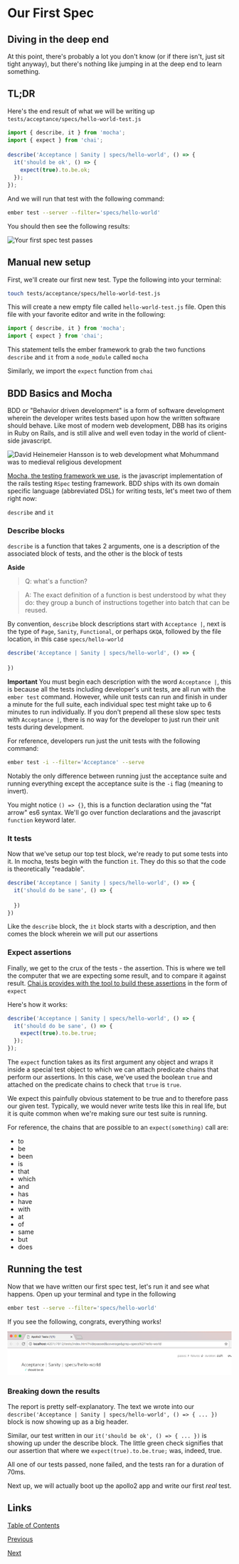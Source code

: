 # Our First Spec

## Diving in the deep end

At this point, there's probably a lot you don't know (or if there isn't, just sit tight anyway), but there's nothing like jumping in at the deep end to learn something.

## TL;DR

Here's the end result of what we will be writing up `tests/acceptance/specs/hello-world-test.js`

```javascript
import { describe, it } from 'mocha';
import { expect } from 'chai';

describe('Acceptance | Sanity | specs/hello-world', () => {
  it('should be ok', () => {
    expect(true).to.be.ok;
  });
});
```

And we will run that test with the following command:

```zsh
ember test --server --filter='specs/hello-world'
```

You should then see the following results:

![Your first spec test passes](https://gist.github.com/foxnewsnetwork/ea10218f33686a0767e41d1df2070149/raw/8fa4425e9e4c8207d80c074cd713898ac3d60a11/02-tldr-results.png)

## Manual new setup

First, we'll create our first new test. Type the following into your terminal:

```zsh
touch tests/acceptance/specs/hello-world-test.js
```

This will create a new empty file called `hello-world-test.js` file. Open this file with your favorite editor and write in the following:

```javascript
import { describe, it } from 'mocha';
import { expect } from 'chai';
```

This statement tells the ember framework to grab the two functions `describe` and `it` from a `node_module` called `mocha`

Similarly, we import the `expect` function from `chai`

## BDD Basics and Mocha

BDD or "Behavior driven development" is a form of software development wherein the developer writes tests based upon how the written software should behave. Like most of modern web development, DBB has its origins in Ruby on Rails, and is still alive and well even today in the world of client-side javascript.

![David Heinemeier Hansson is to web development what Mohummand was to medieval religious development](https://gist.github.com/foxnewsnetwork/ea10218f33686a0767e41d1df2070149/raw/8fa4425e9e4c8207d80c074cd713898ac3d60a11/02-dhh-at-rails-conf.png)

 [Mocha, the testing framework we use](https://mochajs.org/), is the javascript implementation of the rails testing `RSpec` testing framework. BDD ships with its own domain specific language (abbreviated DSL) for writing tests, let's meet two of them right now:

 `describe` and `it`

### Describe blocks
`describe` is a function that takes 2 arguments, one is a description of the associated block of tests, and the other is the block of tests

**Aside**
>Q: what's a function?

>A: The exact definition of a function is best understood by what they do: they group a bunch of instructions together into batch that can be reused.

By convention, `describe` block descriptions start with `Acceptance |`, next is the type of `Page`, `Sanity`, `Functional`, or perhaps `GKQA`, followed by the file location, in this case `specs/hello-world`

```javascript
describe('Acceptance | Sanity | specs/hello-world', () => {

})
```

**Important**
You must begin each description with the word `Acceptance |`, this is because all the tests including developer's unit tests, are all run with the `ember test` command. However, while unit tests can run and finish in under a minute for the full suite, each individual spec test might take up to 6 minutes to run individually. If you don't prepend all these slow spec tests with `Acceptance |`, there is no way for the developer to just run their unit tests during development.

For reference, developers run just the unit tests with the following command:

```zsh
ember test -i --filter='Acceptance' --serve
```

Notably the only difference between running just the acceptance suite and running everything except the acceptance suite is the `-i` flag (meaning to invert).

You might notice `() => {}`, this is a function declaration using the "fat arrow" es6 syntax. We'll go over function declarations and the javascript `function` keyword later.

### It tests
Now that we've setup our top test block, we're ready to put some tests into it. In mocha, tests begin with the function `it`. They do this so that the code is theoretically "readable".

```javascript
describe('Acceptance | Sanity | specs/hello-world', () => {
  it('should do be sane', () => {

  })
})
```

Like the `describe` block, the `it` block starts with a description, and then comes the block wherein we will put our assertions

### Expect assertions

Finally, we get to the crux of the tests - the assertion. This is where we tell the computer that we are expecting some result, and to compare it against result. [Chai.js provides with the tool to build these assertions](http://chaijs.com/api/bdd/) in the form of `expect`

Here's how it works:

```javascript
describe('Acceptance | Sanity | specs/hello-world', () => {
  it('should do be sane', () => {
    expect(true).to.be.true;
  });
});
```

The `expect` function takes as its first argument any object and wraps it inside a special test object to which we can attach predicate chains that perform our assertions. In this case, we've used the boolean `true` and attached on the predicate chains to check that `true` is `true`.

We expect this painfully obvious statement to be true and to therefore pass our given test. Typically, we would never write tests like this in real life, but it is quite common when we're making sure our test suite is running.

For reference, the chains that are possible to an `expect(something)` call are:

- to
- be
- been
- is
- that
- which
- and
- has
- have
- with
- at
- of
- same
- but
- does


## Running the test

Now that we have written our first spec test, let's run it and see what happens. Open up your terminal and type in the following

```zsh
ember test --serve --filter='specs/hello-world'
```

If you see the following, congrats, everything works!

![expected results in your browser](/images/our-first-spec/expected-results.png)

### Breaking down the results

The report is pretty self-explanatory. The text we wrote into our `describe('Acceptance | Sanity | specs/hello-world', () => { ... })` block is now showing up as a big header.

Similar, our test written in our `it('should be ok', () => { ... })` is showing up under the describe block. The little green check signifies that our assertion that where we `expect(true).to.be.true;` was, indeed, true.

All one of our tests passed, none failed, and the tests ran for a duration of 70ms.

Next up, we will actually boot up the apollo2 app and write our first *real* test.

## Links
[Table of Contents](/)

[Previous](./02-getting-started)

[Next](./04-booting-the-app)
